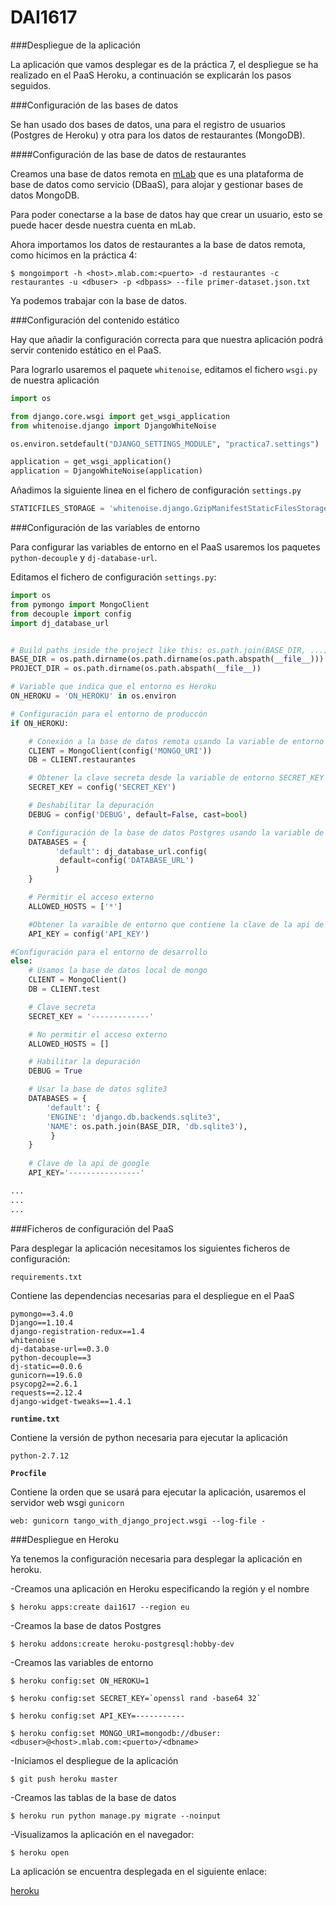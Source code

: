 # DAI1617



###Despliegue de la aplicación

La aplicación que vamos desplegar es de la práctica 7, el despliegue se ha realizado en el PaaS Heroku, a continuación se explicarán los pasos seguidos.


###Configuración de las bases de datos

Se han usado dos bases de datos, una para el registro de usuarios (Postgres de Heroku) y otra para los datos de restaurantes (MongoDB).

####Configuración de las base de datos de restaurantes

Creamos una base de datos remota en [mLab](https://mlab.com/) que es una plataforma de base de datos como servicio (DBaaS), para alojar y gestionar bases de datos MongoDB.

Para poder conectarse a la base de datos hay que crear un usuario, esto se puede hacer desde nuestra cuenta en mLab.

Ahora importamos los datos de restaurantes a la base de datos remota, como hicimos en la práctica 4:

``$ mongoimport -h <host>.mlab.com:<puerto> -d restaurantes -c restaurantes -u <dbuser> -p <dbpass> --file primer-dataset.json.txt``

Ya podemos trabajar con la base de datos.

###Configuración del contenido estático

Hay que añadir la configuración correcta para que nuestra aplicación podrá servir contenido estático en el PaaS.

Para lograrlo usaremos el paquete ``whitenoise``, editamos el fichero ``wsgi.py`` de nuestra aplicación

```python
import os

from django.core.wsgi import get_wsgi_application
from whitenoise.django import DjangoWhiteNoise

os.environ.setdefault("DJANGO_SETTINGS_MODULE", "practica7.settings")

application = get_wsgi_application()
application = DjangoWhiteNoise(application)

```

Añadimos la siguiente linea en el fichero de configuración ``settings.py``

```python
STATICFILES_STORAGE = 'whitenoise.django.GzipManifestStaticFilesStorage'
```

###Configuración de las variables de entorno

Para configurar las variables de entorno en el PaaS usaremos los paquetes ``python-decouple`` y ``dj-database-url``.

Editamos el fichero de configuración ``settings.py``:

```python
import os
from pymongo import MongoClient
from decouple import config
import dj_database_url


# Build paths inside the project like this: os.path.join(BASE_DIR, ...)
BASE_DIR = os.path.dirname(os.path.dirname(os.path.abspath(__file__)))
PROJECT_DIR = os.path.dirname(os.path.abspath(__file__))

# Variable que indica que el entorno es Heroku
ON_HEROKU = 'ON_HEROKU' in os.environ

# Configuración para el entorno de produccón
if ON_HEROKU:  

    # Conexión a la base de datos remota usando la variable de entorno MONGO_URI
    CLIENT = MongoClient(config('MONGO_URI'))
    DB = CLIENT.restaurantes

    # Obtener la clave secreta desde la variable de entorno SECRET_KEY
    SECRET_KEY = config('SECRET_KEY')

    # Deshabilitar la depuración
    DEBUG = config('DEBUG', default=False, cast=bool)

    # Configuración de la base de datos Postgres usando la variable de entorno DATABASE_URL
    DATABASES = {
          'default': dj_database_url.config(
           default=config('DATABASE_URL')
          )
    }

    # Permitir el acceso externo
    ALLOWED_HOSTS = ['*']

    #Obtener la varaible de entorno que contiene la clave de la api de google maps
    API_KEY = config('API_KEY')

#Configuración para el entorno de desarrollo
else:
    # Usamos la base de datos local de mongo
    CLIENT = MongoClient()
    DB = CLIENT.test

    # Clave secreta
    SECRET_KEY = '-------------'

    # No permitir el acceso externo
    ALLOWED_HOSTS = []

    # Habilitar la depuración
    DEBUG = True

    # Usar la base de datos sqlite3
    DATABASES = {
        'default': {
        'ENGINE': 'django.db.backends.sqlite3',
        'NAME': os.path.join(BASE_DIR, 'db.sqlite3'),
         }
    }
    
    # Clave de la api de google
    API_KEY='----------------'

...
...
...
```

###Ficheros de configuración del PaaS

Para desplegar la aplicación necesitamos los siguientes ficheros de configuración:

``requirements.txt``

Contiene las dependencias necesarias para el despliegue en el PaaS

```
pymongo==3.4.0
Django==1.10.4
django-registration-redux==1.4
whitenoise
dj-database-url==0.3.0
python-decouple==3
dj-static==0.0.6
gunicorn==19.6.0
psycopg2==2.6.1
requests==2.12.4
django-widget-tweaks==1.4.1
```

**``runtime.txt``**

Contiene la versión de python necesaria para ejecutar la aplicación

```
python-2.7.12
```

**``Procfile``**

Contiene la orden que se usará para ejecutar la aplicación, usaremos el servidor web wsgi ``gunicorn``

```
web: gunicorn tango_with_django_project.wsgi --log-file -
```

###Despliegue en Heroku

Ya tenemos la configuración necesaria para desplegar la aplicación en heroku.

-Creamos una aplicación en Heroku especificando la región y el nombre

``$ heroku apps:create dai1617 --region eu``

-Creamos la base de datos Postgres

``$ heroku addons:create heroku-postgresql:hobby-dev``

-Creamos las variables de entorno

``$ heroku config:set ON_HEROKU=1``

``$ heroku config:set SECRET_KEY=`openssl rand -base64 32` ``

``$ heroku config:set API_KEY=-----------``

``$ heroku config:set MONGO_URI=mongodb://dbuser:<dbuser>@<host>.mlab.com:<puerto>/<dbname>``

-Iniciamos el despliegue de la aplicación

``$ git push heroku master``

-Creamos las tablas de la base de datos

``$ heroku run python manage.py migrate --noinput``

-Visualizamos la aplicación en el navegador:

``$ heroku open``

La aplicación se encuentra desplegada en el siguiente enlace:

[heroku](https://dai1617.herokuapp.com/)







